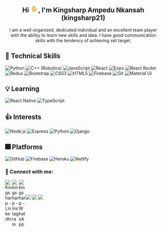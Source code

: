 <!-- <p align="center">
<img src="https://github.com/mcbryan1/mcbryan1/blob/2d925c1c6c9ec1a9f3f08155279bddfad482a3e3/images/linkedIn.png" alt="Banner">
</p> -->

<h2 align="center">Hi <img src="https://github.com/mcbryan1/mcbryan1/blob/2d925c1c6c9ec1a9f3f08155279bddfad482a3e3/images/wave-animated.gif" width="25px">, I'm Kingsharp Ampedu Nkansah (kingsharp21)</h2>
<p align="center">I am a well-organized, dedicated individual and an excellent team player with the ability to learn new skills and idea. I have good communication skills with the tendency of achieving set target.</p>

## 💼 Technical Skills
![Python](https://img.shields.io/badge/Python-298ee6.svg?style=for-the-badge&logo=Python&logoColor=white)
![C++ (Robotics)](https://img.shields.io/badge/C++-%2320232a.svg?style=for-the-badge&logo=C++&logoColor=white)
![JavaScript](https://img.shields.io/badge/javascript-%23323330.svg?style=for-the-badge&logo=javascript&logoColor=%23F7DF1E)
![React](https://img.shields.io/badge/react-%2320232a.svg?style=for-the-badge&logo=react&logoColor=%2361DAFB)
![Expo](https://img.shields.io/badge/expo-1C1E24?style=for-the-badge&logo=expo&logoColor=#D04A37)
![React Router](https://img.shields.io/badge/React_Router-CA4245?style=for-the-badge&logo=react-router&logoColor=white)
![Redux](https://img.shields.io/badge/redux-%23593d88.svg?style=for-the-badge&logo=redux&logoColor=white)
![Bootstrap](https://img.shields.io/badge/bootstrap-%23563D7C.svg?style=for-the-badge&logo=bootstrap&logoColor=white)
![CSS3](https://img.shields.io/badge/css3-%231572B6.svg?style=for-the-badge&logo=css3&logoColor=white)
![HTML5](https://img.shields.io/badge/html5-%23E34F26.svg?style=for-the-badge&logo=html5&logoColor=white)
![Firebase](https://img.shields.io/badge/Firebase-%23FFCB00.svg?style=for-the-badge&logo=firebase&logoColor=white)
![Git](https://img.shields.io/badge/Git-F1502F?style=for-the-badge&logo=git&logoColor=white)
![Material UI](https://img.shields.io/badge/Material_UI-%231572B6.svg?style=for-the-badge&logo=material-ui&logoColor=white)



## 💡 Learning
![React Native](https://img.shields.io/badge/react_native-%2320232a.svg?style=for-the-badge&logo=react&logoColor=%2361DAFB)
![TypeScript](https://img.shields.io/badge/TypeScript-%23007ACC.svg?style=for-the-badge&logo=typescript&logoColor=white)

## 👍 Interests
![Node.js](https://img.shields.io/badge/Node.js-6DA55F?style=for-the-badge&logo=nodejs&logoColor=white)
![Express](https://img.shields.io/badge/Express-%2320232a.svg?style=for-the-badge&logo=express&logoColor=white)
![Python](https://img.shields.io/badge/Python-%23E34F26.svg?style=for-the-badge&logo=python&logoColor=white)
![Django](https://img.shields.io/badge/Django-134721?style=for-the-badge&logo=django&logoColor=white)




## 🎆 Platforms
![GitHub](https://img.shields.io/badge/GitHub-040608?style=for-the-badge&logo=github&logoColor=white)
![Firebase](https://img.shields.io/badge/Firebase-%23FFCB00.svg?style=for-the-badge&logo=firebase&logoColor=white)
![Heroku](https://img.shields.io/badge/Heroku-181ab5?style=for-the-badge&logo=heroku&logoColor=white)
![Netlify](https://img.shields.io/badge/Netlify-298ee6?style=for-the-badge&logo=netlify&logoColor=white)


### 🤝 Connect with me:
<a href="https://www.linkedin.com/in/kingsharp-ampedu-nkansah" target="_blank">
  <img align="left"  alt="Kingsharp - LinkedIn" src="https://upload.wikimedia.org/wikipedia/commons/thumb/e/e9/Linkedin_icon.svg/256px-Linkedin_icon.svg.png" width="22px">
</a>
<a href="https://www.instagram.com/kings_harp/" target="_blank">
  <img align="left" alt="kingsharp - Instagram" width="22px" src="https://upload.wikimedia.org/wikipedia/commons/e/e7/Instagram_logo_2016.svg"/>
</a>
<a href="https://wa.link/6whkd6" target="_blank">
  <img align="left" alt="kingsharp - WhatsApp" width="22px" src="https://upload.wikimedia.org/wikipedia/commons/6/6b/WhatsApp.svg"/>
</a>
<br>
<br>

![](https://github-profile-summary-cards.vercel.app/api/cards/profile-details?username=kingsharp21&theme=solarized_dark)
![](https://github-profile-summary-cards.vercel.app/api/cards/repos-per-language?username=kingsharp21&theme=solarized_dark)
![](https://github-profile-summary-cards.vercel.app/api/cards/most-commit-language?username=kingsharp21&theme=solarized_dark)
